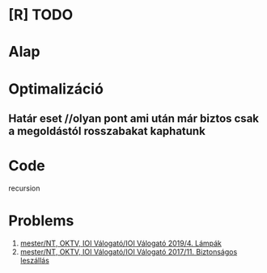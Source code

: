 # [R] TODO
# Alap
# Optimalizáció
## Határ eset //olyan pont ami után már biztos csak a megoldástól rosszabakat kaphatunk
# Code
recursion

# Problems
1. [mester/NT, OKTV, IOI Válogató/IOI Válogató 2019/4. Lámpák](https://github.com/asztrikx/mester-linux/blob/master/NT%2C%20OKTV%2C%20IOI%20V%C3%A1logat%C3%B3/IOI%20V%C3%A1logat%C3%B3%202019/4.%20L%C3%A1mp%C3%A1k%20%20%20%20__-100/feladat.pdf)
1. [mester/NT, OKTV, IOI Válogató/IOI Válogató 2017/11. Biztonságos leszállás](https://github.com/asztrikx/mester-linux/blob/master/NT%2C%20OKTV%2C%20IOI%20V%C3%A1logat%C3%B3/IOI%20V%C3%A1logat%C3%B3%202017/11.%20Biztons%C3%A1gos%20lesz%C3%A1ll%C3%A1s%20%20%20%20__-100/feladat.pdf)
